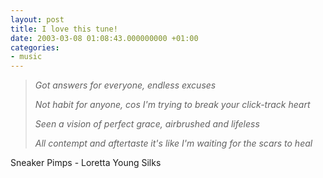 ```yaml
---
layout: post
title: I love this tune!
date: 2003-03-08 01:08:43.000000000 +01:00
categories:
- music
---
```

<blockquote><i>Got answers for everyone, endless excuses

Not habit for anyone, cos I'm trying to break your click-track heart

Seen a vision of perfect grace, airbrushed and lifeless

All contempt and aftertaste it's like I'm waiting for the scars to heal</i></p></blockquote>
Sneaker Pimps - Loretta Young Silks
